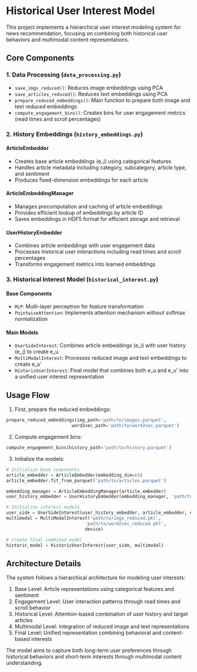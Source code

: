 # Historical User Interest Model

This project implements a hierarchical user interest modeling system for news recommendation, focusing on combining both historical user behaviors and multimodal content representations.

## Core Components

### 1. Data Processing (`data_processing.py`)
- `save_imgs_reduced()`: Reduces image embeddings using PCA
- `save_articles_reduced()`: Reduces text embeddings using PCA
- `prepare_reduced_embeddings()`: Main function to prepare both image and text reduced embeddings
- `compute_engagement_bins()`: Creates bins for user engagement metrics (read times and scroll percentages)

### 2. History Embeddings (`history_embeddings.py`)

#### ArticleEmbedder
- Creates base article embeddings (e_i) using categorical features
- Handles article metadata including category, subcategory, article type, and sentiment
- Produces fixed-dimension embeddings for each article

#### ArticleEmbeddingManager
- Manages precomputation and caching of article embeddings
- Provides efficient lookup of embeddings by article ID
- Saves embeddings in HDF5 format for efficient storage and retrieval

#### UserHistoryEmbedder
- Combines article embeddings with user engagement data
- Processes historical user interactions including read times and scroll percentages
- Transforms engagement metrics into learned embeddings

### 3. Historical Interest Model (`historical_interest.py`)

#### Base Components
- `MLP`: Multi-layer perceptron for feature transformation
- `PointwiseAttention`: Implements attention mechanism without softmax normalization

#### Main Models
- `UserSideInterest`: Combines article embeddings (e_i) with user history (e_j) to create e_u
- `MultiModalInterest`: Processes reduced image and text embeddings to create e_u'
- `HistoricUserInterest`: Final model that combines both e_u and e_u' into a unified user interest representation

## Usage Flow

1. First, prepare the reduced embeddings:
```python
prepare_reduced_embeddings(img_path='path/to/images.parquet', 
                         word2vec_path='path/to/word2vec.parquet')
```

2. Compute engagement bins:
```python
compute_engagement_bins(history_path='path/to/history.parquet')
```

3. Initialize the models:
```python
# Initialize base components
article_embedder = ArticleEmbedder(embedding_dim=64)
article_embedder.fit_from_parquet('path/to/articles.parquet')

embedding_manager = ArticleEmbeddingManager(article_embedder)
user_history_embedder = UserHistoryEmbedder(embedding_manager, 'path/to/bins.pkl')

# Initialize interest models
user_side = UserSideInterest(user_history_embedder, article_embedder, embedding_dim=64)
multimodal = MultiModalInterest('path/to/imgs_reduced.pkl', 
                              'path/to/word2vec_reduced.pkl', 
                              device)

# Create final combined model
historic_model = HistoricUserInterest(user_side, multimodal)
```

## Architecture Details

The system follows a hierarchical architecture for modeling user interests:

1. Base Level: Article representations using categorical features and sentiment
2. Engagement Level: User interaction patterns through read times and scroll behavior
3. Historical Level: Attention-based combination of user history and target articles
4. Multimodal Level: Integration of reduced image and text representations
5. Final Level: Unified representation combining behavioral and content-based interests

The model aims to capture both long-term user preferences through historical behaviors and short-term interests through multimodal content understanding.

